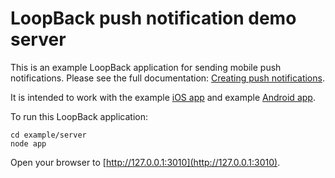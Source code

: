 # LoopBack push notification demo server
This is an example LoopBack application for sending mobile push notifications.
Please see the full documentation: [Creating push notifications](http://docs.strongloop.com/display/DOC/Creating+push+notifications).

It is intended to work with the example [iOS app](../ios/) and example [Android app](../android/).

To run this LoopBack application:

    cd example/server
    node app

Open your browser to [http://127.0.0.1:3010](http://127.0.0.1:3010).

